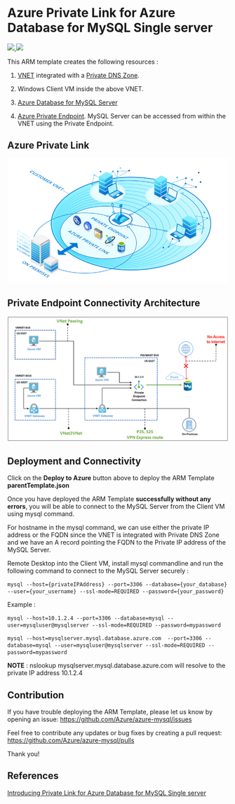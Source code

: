 # Azure Private Link for Azure Database for MySQL Single server


<a href="https://portal.azure.com/#create/Microsoft.Template/uri/https%3A%2F%2Fraw.githubusercontent.com%2FAzure%2Fazure-mysql%2Fmaster%2Farm-templates%2FExampleWithPrivateLink%2FNewServerAndVnet%2Ftemplate.json" target="_blank">
    <img src="http://azuredeploy.net/deploybutton.png" />
</a>
<a href="http://armviz.io/#/?load=https%3A%2F%2Fraw.githubusercontent.com%2FAzure%2Fazure-mysql%2Fmaster%2Farm-templates%2FExampleWithPrivateLink%2FNewServerAndVnet%2Ftemplate.json" target="_blank">
    <img src="http://armviz.io/visualizebutton.png"/>
</a>

This ARM template creates the following resources : 

1. [VNET](https://docs.microsoft.com/en-us/azure/virtual-network/virtual-networks-overview)
integrated with a [Private DNS Zone](https://docs.microsoft.com/en-us/azure/dns/private-dns-overview). 

2. Windows Client VM inside the above VNET.

3. [Azure Database for MySQL Server](https://docs.microsoft.com/en-us/azure/mysql/overview)

4. [Azure Private Endpoint](https://docs.microsoft.com/en-us/azure/private-link/private-endpoint-overview). 
   MySQL Server can be accessed from within the VNET using the Private Endpoint. 


## Azure Private Link

![Architecture](https://raw.githubusercontent.com/Azure/azure-mysql/master/arm-templates/ExampleWithPrivateLink/NewServerAndVnet/privatelink.jpg)

## Private Endpoint Connectivity Architecture

![PrivateEndpoint](https://raw.githubusercontent.com/Azure/azure-mysql/master/arm-templates/ExampleWithPrivateLink/NewServerAndVnet/architecture.jpg)


## Deployment and Connectivity

Click on the **Deploy to Azure** button above to deploy the ARM Template **parentTemplate.json**

Once you have deployed the ARM Template **successfully without any errors**, you will be able to connect to the MySQL Server from the Client VM using mysql command. 

For hostname in the mysql command, we can use either the private IP address or the FQDN since the VNET is integrated with Private DNS Zone and we have an A record pointing the FQDN to the Private IP address of the MySQL Server. 

Remote Desktop into the Client VM, install mysql commandline and run the following command to connect to the MySQL Server securely : 

```
mysql --host={privateIPAddress} --port=3306 --database={your_database} --user={your_username} --ssl-mode=REQUIRED --password={your_password}
```

Example : 

```
mysql --host=10.1.2.4 --port=3306 --database=mysql --user=mysqluser@mysqlserver --ssl-mode=REQUIRED --password=mypassword
```

```
mysql --host=mysqlserver.mysql.database.azure.com  --port=3306 --database=mysql --user=mysqluser@mysqlserver --ssl-mode=REQUIRED --password=mypassword
```

**NOTE** : nslookup mysqlserver.mysql.database.azure.com will resolve to the private IP address 10.1.2.4 


## Contribution 


If you have trouble deploying the ARM Template, please let us know by opening an issue: https://github.com/Azure/azure-mysql/issues

Feel free to contribute any updates or bug fixes by creating a pull request: https://github.com/Azure/azure-mysql/pulls

Thank you!

## References 

[Introducing Private Link for Azure Database for MySQL Single server](https://techcommunity.microsoft.com/t5/azure-database-for-mysql/introducing-private-link-for-azure-database-for-mysql/ba-p/1093244)


